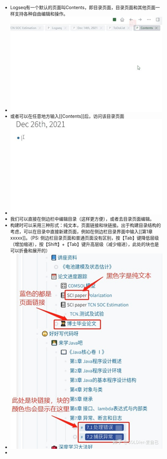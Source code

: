 - Logseq有一个默认的页面叫Contents，即目录页面，目录页面和其他页面一样支持各种自由编辑和操作。
- ![image.png](../assets/image_1648012360654_0.png)
- 或者可以在任意地方输入[[Contents]]后，访问该目录页面
- ![image.png](../assets/image_1648012376385_0.png)
- 我们可以直接在侧边栏中编辑目录（这样更方便），或者去目录页面编辑。
- 构建时可以采用三种形式：纯文本，页面链接和块链接。出于构建目录结构的考虑，可以在目录中直接新建页面，例如在侧边栏目录界面中输入[[第1章 xxxxx]]。（PS: 侧边栏目录页面和普通页面没有区别，按【Tab】键降低层级（增加缩进），按【Shift】+【Tab】键升高层级（减少缩进），此处的块也是可以折叠和展开的）
- ![image.png](../assets/image_1648012409874_0.png)
-